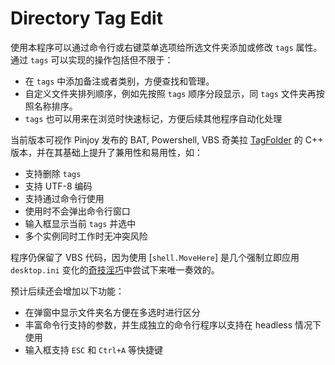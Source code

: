 # Directory Tag Edit

使用本程序可以通过命令行或右键菜单选项给所选文件夹添加或修改 `tags` 属性。通过 `tags` 可以实现的操作包括但不限于：

+ 在 `tags` 中添加备注或者类别，方便查找和管理。
+ 自定义文件夹排列顺序，例如先按照 `tags` 顺序分段显示，同 `tags` 文件夹再按照名称排序。
+ `tags` 也可以用来在浏览时快速标记，方便后续其他程序自动化处理

当前版本可视作 Pinjoy 发布的 BAT, Powershell, VBS 奇美拉 [TagFolder](https://youtu.be/vyFhSdm4gD8) 的 C++ 版本，并在其基础上提升了兼用性和易用性，如：

+ 支持删除 `tags`
+ 支持 UTF-8 编码
+ 支持通过命令行使用
+ 使用时不会弹出命令行窗口
+ 输入框显示当前 `tags` 并选中
+ 多个实例同时工作时无冲突风险

程序仍保留了 VBS 代码，因为使用 [`shell.MoveHere`] 是几个强制立即应用 `desktop.ini` 变化的[奇技淫巧](https://stackoverflow.com/questions/68941080/update-folder-icon-with-desktop-ini-instantly-change-c)中尝试下来唯一奏效的。

预计后续还会增加以下功能：
+ 在弹窗中显示文件夹名方便在多选时进行区分
+ 丰富命令行支持的参数，并生成独立的命令行程序以支持在 headless 情况下使用
+ 输入框支持 `ESC` 和 `Ctrl+A` 等快捷键
